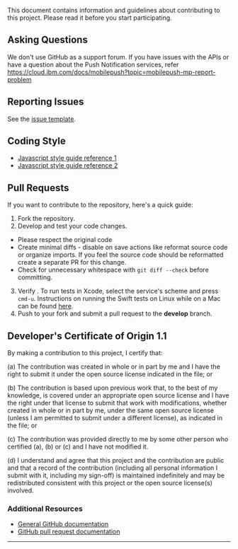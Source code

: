 This document contains information and guidelines about contributing to this project. Please read it before you start participating.

## Asking Questions

We don't use GitHub as a support forum. If you have issues with the APIs or have a question about the Push Notification services, refer https://cloud.ibm.com/docs/mobilepush?topic=mobilepush-mp-report-problem

## Reporting Issues

See the [issue template](issueTemplate.md).

## Coding Style

-   [Javascript style guide reference 1](https://google.github.io/styleguide/jsguide.html)
-   [Javascript style guide reference 2](https://developer.mozilla.org/en-US/docs/MDN/Guidelines/Code_guidelines/JavaScript)

## Pull Requests

If you want to contribute to the repository, here's a quick guide:
1.  Fork the repository.
2.  Develop and test your code changes.
-   Please respect the original code
-   Create minimal diffs - disable on save actions like reformat source code or organize imports. If you feel the source code should be reformatted create a separate PR for this change.
-   Check for unnecessary whitespace with `git diff --check` before committing.

3.  Verify . To run tests in Xcode, select the service's scheme and press `cmd-u`. Instructions on running the Swift tests on Linux while on a Mac can be found [here](https://github.com/watson-developer-cloud/swift-sdk/wiki/Running-Swift-Linux-Tests-on-Mac).
4.  Push to your fork and submit a pull request to the **develop** branch.

## Developer's Certificate of Origin 1.1

By making a contribution to this project, I certify that:

(a) The contribution was created in whole or in part by me and I
   have the right to submit it under the open source license
   indicated in the file; or

(b) The contribution is based upon previous work that, to the best
   of my knowledge, is covered under an appropriate open source
   license and I have the right under that license to submit that
   work with modifications, whether created in whole or in part
   by me, under the same open source license (unless I am
   permitted to submit under a different license), as indicated
   in the file; or

(c) The contribution was provided directly to me by some other
   person who certified (a), (b) or (c) and I have not modified
   it.

(d) I understand and agree that this project and the contribution
   are public and that a record of the contribution (including all
   personal information I submit with it, including my sign-off) is
   maintained indefinitely and may be redistributed consistent with
   this project or the open source license(s) involved.

### Additional Resources
-   [General GitHub documentation](https://help.github.com/)
-   [GitHub pull request documentation](https://help.github.com/send-pull-requests/)

---